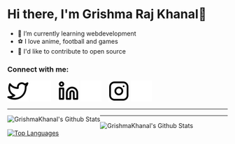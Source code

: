 # Hi there, I'm Grishma Raj Khanal👋 

- 🌱 I’m currently learning webdevelopment
- ⚽ I love anime, football and games
- 🙏 I'd like to contribute to open source

### Connect with me:

[![website](./img/twitter-light.svg)](https://twitter.com/GrishmaKhanal#gh-light-mode-only)
[![website](./img/twitter-dark.svg)](https://twitter.com/GrishmaKhanal#gh-dark-mode-only)
&nbsp;&nbsp;
[![website](./img/linkedin-light.svg)](https://www.linkedin.com/in/grishma-raj-khanal-395346204#gh-light-mode-only)
[![website](./img/linkedin-dark.svg)](https://www.linkedin.com/in/grishma-raj-khanal-395346204#gh-dark-mode-only)
&nbsp;&nbsp;
[![website](./img/instagram-light.svg)](https://www.instagram.com/grishmarajkhanal#gh-light-mode-only)
[![website](./img/instagram-dark.svg)](https://www.instagram.com/grishmarajkhanal#gh-dark-mode-only)

---

<img align="left" alt="GrishmaKhanal's Github Stats" src="https://github-readme-stats.vercel.app/api?username=GrishmaKhanal&show_icons=true&hide_border=true&count_private=true&theme=dark#gh-dark-mode-only" /> 

---

<img align="left" alt="GrishmaKhanal's Github Stats" src="https://github-readme-stats.vercel.app/api?username=GrishmaKhanal&show_icons=true&hide_border=true&count_private=true&theme=dark#gh-light-mode-only" /> 

[![Top Languages](https://github-readme-stats.vercel.app/api/top-langs/?username=GrishmaKhanal&layout=compact&theme=transparent)](https://github.com/GrishmaKhanal/github-readme-stats)
